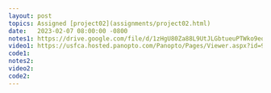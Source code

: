 ```yaml
---
layout: post
topics: Assigned [project02](assignments/project02.html)
date:   2023-02-07 08:00:00 -0800
notes1: https://drive.google.com/file/d/1zHgU80Za88L9UtJLGbtueuPTWko9eoLu/view?usp=share_link 
video1: https://usfca.hosted.panopto.com/Panopto/Pages/Viewer.aspx?id=9c8a965c-8b7d-43ed-9497-af93011bd83b
code1:  
notes2: 
video2: 
code2:  
---
```

